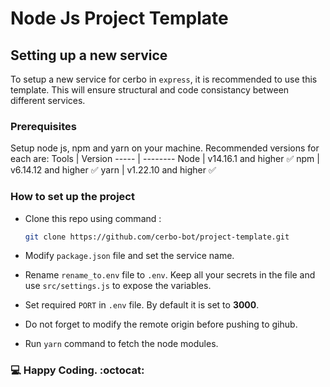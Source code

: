 # Node Js Project Template

## Setting up a new service
To setup a new service for cerbo in `express`, it is recommended to use this template. This will ensure structural and code consistancy between different services.

### Prerequisites
Setup node js, npm and yarn on your machine.
Recommended versions for each are:
Tools  | Version
----- | --------
Node  | v14.16.1 and higher :white_check_mark:
npm   | v6.14.12 and higher :white_check_mark:
yarn  | v1.22.10 and higher :white_check_mark:


### How to set up the project
- Clone this repo using command :
    ```sh
    git clone https://github.com/cerbo-bot/project-template.git
    ```

- Modify `package.json` file and set the service name.
- Rename `rename_to.env` file to `.env`. Keep all your secrets in the file and use `src/settings.js` to expose the variables.
- Set required `PORT` in `.env` file. By default it is set to **3000**.
- Do not forget to modify the remote origin before pushing to gihub.
- Run `yarn` command to fetch the node modules.

### :computer: Happy Coding. :octocat: 